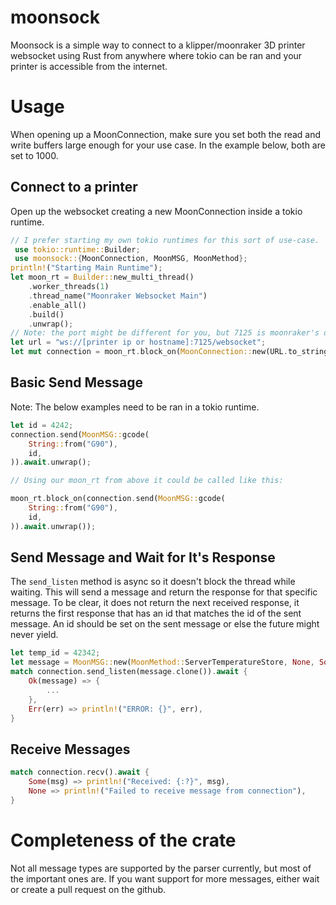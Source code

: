 # moonsock

Moonsock is a simple way to connect to a klipper/moonraker 3D printer websocket using Rust from anywhere where tokio can be ran and your printer is accessible from the internet.

# Usage

When opening up a MoonConnection, make sure you set both the read and write buffers large enough for your use case. In the example below, both are set to 1000.

## Connect to a printer
Open up the websocket creating a new MoonConnection inside a tokio runtime.

```rust
// I prefer starting my own tokio runtimes for this sort of use-case. 
 use tokio::runtime::Builder;
 use moonsock::{MoonConnection, MoonMSG, MoonMethod};
println!("Starting Main Runtime");
let moon_rt = Builder::new_multi_thread()
    .worker_threads(1)
    .thread_name("Moonraker Websocket Main")
    .enable_all()
    .build()
    .unwrap();
// Note: the port might be different for you, but 7125 is moonraker's default port. Check your moonraker.conf if you have problems
let url = "ws://[printer ip or hostname]:7125/websocket";
let mut connection = moon_rt.block_on(MoonConnection::new(URL.to_string(), 1000, 1000));
```

## Basic Send Message
Note: The below examples need to be ran in a tokio runtime. 
```rust
let id = 4242;
connection.send(MoonMSG::gcode(
    String::from("G90"),
    id,
)).await.unwrap();

// Using our moon_rt from above it could be called like this:

moon_rt.block_on(connection.send(MoonMSG::gcode(
    String::from("G90"),
    id,
)).await.unwrap());
```

## Send Message and Wait for It's Response
The `send_listen` method is async so it doesn't block the thread while waiting.
This will send a message and return the response for that specific message. To be clear, it does not return the next received response, it returns the first response that has an id that matches the id of the sent message. An id should be set on the sent message or else the future might never yield. 

```rust
let temp_id = 42342;
let message = MoonMSG::new(MoonMethod::ServerTemperatureStore, None, Some(temp_id));
match connection.send_listen(message.clone()).await {
    Ok(message) => {
        ...
    },
    Err(err) => println!("ERROR: {}", err),
}
```

## Receive Messages
```rust
match connection.recv().await {
    Some(msg) => println!("Received: {:?}", msg),
    None => println!("Failed to receive message from connection"),
}
```

# Completeness of the crate
Not all message types are supported by the parser currently, but most of the important ones are. If you want support for more messages, either wait or create a pull request on the github.


